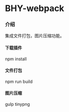# BHY-webpack

### 介绍
集成文件打包，图片压缩功能。

#### 下载插件
npm install

#### 文件打包
npm run build

#### 图片压缩
gulp tinypng